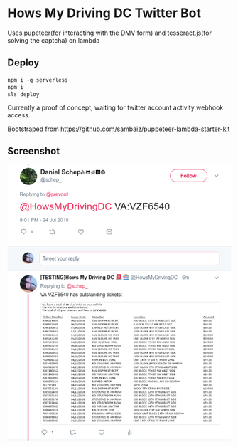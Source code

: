 # Hows My Driving DC Twitter Bot

Uses pupeteer(for interacting with the DMV form) and tesseract.js(for solving the captcha) on lambda

## Deploy
```
npm i -g serverless
npm i
sls deploy
```

Currently a proof of concept, waiting for twitter account activity webhook access.

Bootstraped from https://github.com/sambaiz/puppeteer-lambda-starter-kit

## Screenshot
![](./screenshot.png)
